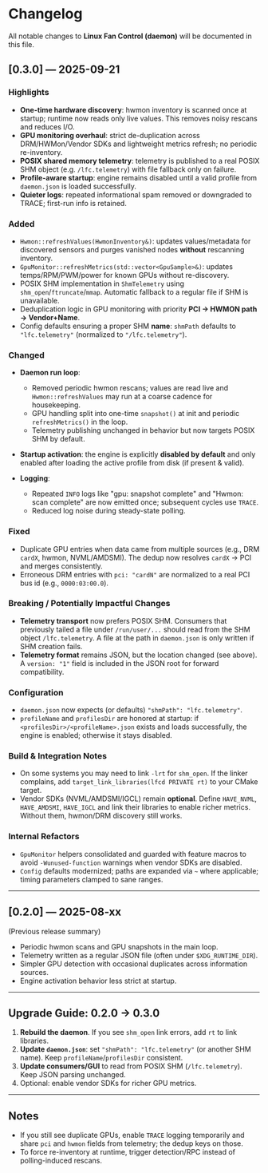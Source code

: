 # Changelog

All notable changes to **Linux Fan Control (daemon)** will be documented in this file.

## \[0.3.0] — 2025-09-21

### Highlights

* **One-time hardware discovery**: hwmon inventory is scanned once at startup; runtime now reads only live values. This removes noisy rescans and reduces I/O.
* **GPU monitoring overhaul**: strict de-duplication across DRM/HWMon/Vendor SDKs and lightweight metrics refresh; no periodic re-inventory.
* **POSIX shared memory telemetry**: telemetry is published to a real POSIX SHM object (e.g. `/lfc.telemetry`) with file fallback only on failure.
* **Profile-aware startup**: engine remains disabled until a valid profile from `daemon.json` is loaded successfully.
* **Quieter logs**: repeated informational spam removed or downgraded to TRACE; first-run info is retained.

### Added

* `Hwmon::refreshValues(HwmonInventory&)`: updates values/metadata for discovered sensors and purges vanished nodes **without** rescanning inventory.
* `GpuMonitor::refreshMetrics(std::vector<GpuSample>&)`: updates temps/RPM/PWM/power for known GPUs without re-discovery.
* POSIX SHM implementation in `ShmTelemetry` using `shm_open`/`ftruncate`/`mmap`. Automatic fallback to a regular file if SHM is unavailable.
* Deduplication logic in GPU monitoring with priority **PCI → HWMON path → Vendor+Name**.
* Config defaults ensuring a proper SHM **name**: `shmPath` defaults to `"lfc.telemetry"` (normalized to `"/lfc.telemetry"`).

### Changed

* **Daemon run loop**:

  * Removed periodic hwmon rescans; values are read live and `Hwmon::refreshValues` may run at a coarse cadence for housekeeping.
  * GPU handling split into one-time `snapshot()` at init and periodic `refreshMetrics()` in the loop.
  * Telemetry publishing unchanged in behavior but now targets POSIX SHM by default.
* **Startup activation**: the engine is explicitly **disabled by default** and only enabled after loading the active profile from disk (if present & valid).
* **Logging**:

  * Repeated `INFO` logs like "gpu: snapshot complete" and "Hwmon: scan complete" are now emitted once; subsequent cycles use `TRACE`.
  * Reduced log noise during steady-state polling.

### Fixed

* Duplicate GPU entries when data came from multiple sources (e.g., DRM `cardX`, hwmon, NVML/AMDSMI). The dedup now resolves `cardX` → PCI and merges consistently.
* Erroneous DRM entries with `pci: "cardN"` are normalized to a real PCI bus id (e.g., `0000:03:00.0`).

### Breaking / Potentially Impactful Changes

* **Telemetry transport** now prefers POSIX SHM. Consumers that previously tailed a file under `/run/user/...` should read from the SHM object `/lfc.telemetry`. A file at the path in `daemon.json` is only written if SHM creation fails.
* **Telemetry format** remains JSON, but the location changed (see above). A `version: "1"` field is included in the JSON root for forward compatibility.

### Configuration

* `daemon.json` now expects (or defaults) `"shmPath": "lfc.telemetry"`.
* `profileName` and `profilesDir` are honored at startup: if `<profilesDir>/<profileName>.json` exists and loads successfully, the engine is enabled; otherwise it stays disabled.

### Build & Integration Notes

* On some systems you may need to link `-lrt` for `shm_open`. If the linker complains, add `target_link_libraries(lfcd PRIVATE rt)` to your CMake target.
* Vendor SDKs (NVML/AMDSMI/IGCL) remain **optional**. Define `HAVE_NVML`, `HAVE_AMDSMI`, `HAVE_IGCL` and link their libraries to enable richer metrics. Without them, hwmon/DRM discovery still works.

### Internal Refactors

* `GpuMonitor` helpers consolidated and guarded with feature macros to avoid `-Wunused-function` warnings when vendor SDKs are disabled.
* `Config` defaults modernized; paths are expanded via `~` where applicable; timing parameters clamped to sane ranges.

---

## \[0.2.0] — 2025-08-xx

(Previous release summary)

* Periodic hwmon scans and GPU snapshots in the main loop.
* Telemetry written as a regular JSON file (often under `$XDG_RUNTIME_DIR`).
* Simpler GPU detection with occasional duplicates across information sources.
* Engine activation behavior less strict at startup.

---

## Upgrade Guide: 0.2.0 → 0.3.0

1. **Rebuild the daemon**. If you see `shm_open` link errors, add `rt` to link libraries.
2. **Update `daemon.json`**: set `"shmPath": "lfc.telemetry"` (or another SHM name). Keep `profileName`/`profilesDir` consistent.
3. **Update consumers/GUI** to read from POSIX SHM (`/lfc.telemetry`). Keep JSON parsing unchanged.
4. Optional: enable vendor SDKs for richer GPU metrics.

---

## Notes

* If you still see duplicate GPUs, enable `TRACE` logging temporarily and share `pci` and `hwmon` fields from telemetry; the dedup keys on those.
* To force re-inventory at runtime, trigger detection/RPC instead of polling-induced rescans.
